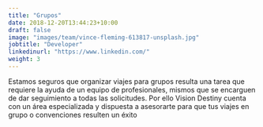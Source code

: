 ```yaml
---
title: "Grupos"
date: 2018-12-20T13:44:23+10:00
draft: false
image: "images/team/vince-fleming-613817-unsplash.jpg"
jobtitle: "Developer"
linkedinurl: "https://www.linkedin.com/"
weight: 3
---
```


Estamos seguros que organizar viajes para grupos resulta una tarea que requiere la ayuda de un equipo de profesionales, mismos que se encarguen de dar seguimiento a todas las solicitudes. Por ello Vision Destiny cuenta con un área especializada y dispuesta a asesorarte para que tus viajes en grupo o convenciones resulten un éxito 

